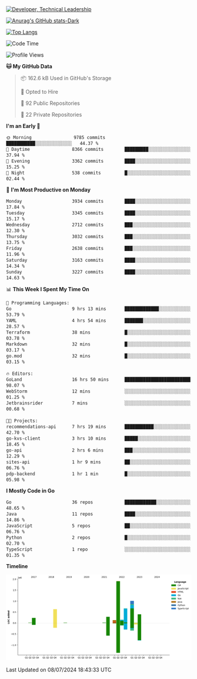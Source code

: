 <div>
  <a href="https://www.linkedin.com/in/arielpineiro/" target="_blank" rel="nofollow noopener noreferrer">
    <img src="https://img.shields.io/badge/-LinkedIn-%230077B5?style=for-the-badge&logo=linkedin&logoColor=white" alt="Developer, Technical Leadership" title="Ariel Piñeiro">
  </a>
</div>

[![Anurag's GitHub stats-Dark](https://github-readme-stats.vercel.app/api?username=arielsrv&show_icons=true&theme=dark#gh-dark-mode-only)](https://github.com/anuraghazra/github-readme-stats#gh-dark-mode-only)

[![Top Langs](https://github-readme-stats.vercel.app/api/top-langs/?username=arielsrv&layout=compact&langs_count=10&theme=dark#gh-dark-mode-only)](https://github.com/anuraghazra/github-readme-stats&theme=dark#gh-dark-mode-only)

<!--START_SECTION:waka-->
![Code Time](http://img.shields.io/badge/Code%20Time-1%2C006%20hrs%2049%20mins-blue)

![Profile Views](http://img.shields.io/badge/Profile%20Views-1-blue)

**🐱 My GitHub Data** 

> 📦 162.6 kB Used in GitHub's Storage 
 > 
> 💼 Opted to Hire
 > 
> 📜 92 Public Repositories 
 > 
> 🔑 22 Private Repositories 
 > 
**I'm an Early 🐤** 

```text
🌞 Morning                9785 commits        ███████████░░░░░░░░░░░░░░   44.37 % 
🌆 Daytime                8366 commits        █████████░░░░░░░░░░░░░░░░   37.94 % 
🌃 Evening                3362 commits        ████░░░░░░░░░░░░░░░░░░░░░   15.25 % 
🌙 Night                  538 commits         █░░░░░░░░░░░░░░░░░░░░░░░░   02.44 % 
```
📅 **I'm Most Productive on Monday** 

```text
Monday                   3934 commits        ████░░░░░░░░░░░░░░░░░░░░░   17.84 % 
Tuesday                  3345 commits        ████░░░░░░░░░░░░░░░░░░░░░   15.17 % 
Wednesday                2712 commits        ███░░░░░░░░░░░░░░░░░░░░░░   12.30 % 
Thursday                 3032 commits        ███░░░░░░░░░░░░░░░░░░░░░░   13.75 % 
Friday                   2638 commits        ███░░░░░░░░░░░░░░░░░░░░░░   11.96 % 
Saturday                 3163 commits        ████░░░░░░░░░░░░░░░░░░░░░   14.34 % 
Sunday                   3227 commits        ████░░░░░░░░░░░░░░░░░░░░░   14.63 % 
```


📊 **This Week I Spent My Time On** 

```text
💬 Programming Languages: 
Go                       9 hrs 13 mins       █████████████░░░░░░░░░░░░   53.79 % 
YAML                     4 hrs 54 mins       ███████░░░░░░░░░░░░░░░░░░   28.57 % 
Terraform                38 mins             █░░░░░░░░░░░░░░░░░░░░░░░░   03.78 % 
Markdown                 32 mins             █░░░░░░░░░░░░░░░░░░░░░░░░   03.17 % 
go.mod                   32 mins             █░░░░░░░░░░░░░░░░░░░░░░░░   03.15 % 

🔥 Editors: 
GoLand                   16 hrs 50 mins      █████████████████████████   98.07 % 
WebStorm                 12 mins             ░░░░░░░░░░░░░░░░░░░░░░░░░   01.25 % 
Jetbrainsrider           7 mins              ░░░░░░░░░░░░░░░░░░░░░░░░░   00.68 % 

🐱‍💻 Projects: 
recommendations-api      7 hrs 19 mins       ███████████░░░░░░░░░░░░░░   42.70 % 
go-kvs-client            3 hrs 10 mins       █████░░░░░░░░░░░░░░░░░░░░   18.45 % 
go-api                   2 hrs 6 mins        ███░░░░░░░░░░░░░░░░░░░░░░   12.29 % 
sites-api                1 hr 9 mins         ██░░░░░░░░░░░░░░░░░░░░░░░   06.76 % 
pdp-backend              1 hr 1 min          █░░░░░░░░░░░░░░░░░░░░░░░░   05.98 % 
```

**I Mostly Code in Go** 

```text
Go                       36 repos            ████████████░░░░░░░░░░░░░   48.65 % 
Java                     11 repos            ████░░░░░░░░░░░░░░░░░░░░░   14.86 % 
JavaScript               5 repos             ██░░░░░░░░░░░░░░░░░░░░░░░   06.76 % 
Python                   2 repos             █░░░░░░░░░░░░░░░░░░░░░░░░   02.70 % 
TypeScript               1 repo              ░░░░░░░░░░░░░░░░░░░░░░░░░   01.35 % 
```



**Timeline**

![Lines of Code chart](https://raw.githubusercontent.com/arielsrv/arielsrv/main/assets/bar_graph.png)


 Last Updated on 08/07/2024 18:43:33 UTC
<!--END_SECTION:waka-->
